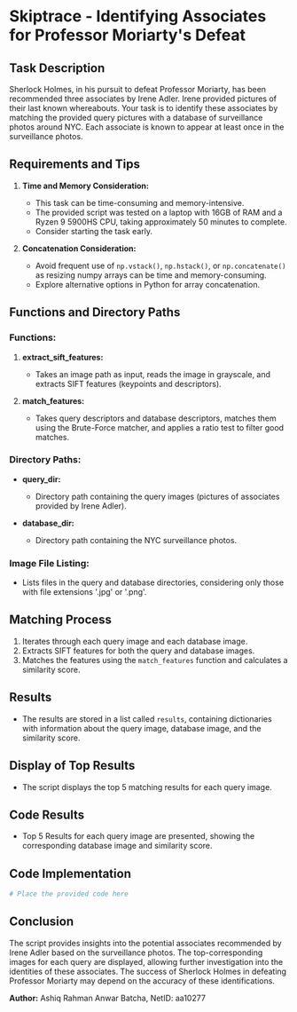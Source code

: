 # Skiptrace - Identifying Associates for Professor Moriarty's Defeat

## Task Description
Sherlock Holmes, in his pursuit to defeat Professor Moriarty, has been recommended three associates by Irene Adler. Irene provided pictures of their last known whereabouts. Your task is to identify these associates by matching the provided query pictures with a database of surveillance photos around NYC. Each associate is known to appear at least once in the surveillance photos.

## Requirements and Tips
1. **Time and Memory Consideration:**
   - This task can be time-consuming and memory-intensive.
   - The provided script was tested on a laptop with 16GB of RAM and a Ryzen 9 5900HS CPU, taking approximately 50 minutes to complete.
   - Consider starting the task early.

2. **Concatenation Consideration:**
   - Avoid frequent use of `np.vstack()`, `np.hstack()`, or `np.concatenate()` as resizing numpy arrays can be time and memory-consuming.
   - Explore alternative options in Python for array concatenation.

## Functions and Directory Paths
### Functions:
1. **extract_sift_features:**
   - Takes an image path as input, reads the image in grayscale, and extracts SIFT features (keypoints and descriptors).
   
2. **match_features:**
   - Takes query descriptors and database descriptors, matches them using the Brute-Force matcher, and applies a ratio test to filter good matches.

### Directory Paths:
- **query_dir:**
   - Directory path containing the query images (pictures of associates provided by Irene Adler).
   
- **database_dir:**
   - Directory path containing the NYC surveillance photos.

### Image File Listing:
- Lists files in the query and database directories, considering only those with file extensions '.jpg' or '.png'.

## Matching Process
1. Iterates through each query image and each database image.
2. Extracts SIFT features for both the query and database images.
3. Matches the features using the `match_features` function and calculates a similarity score.

## Results
- The results are stored in a list called `results`, containing dictionaries with information about the query image, database image, and the similarity score.

## Display of Top Results
- The script displays the top 5 matching results for each query image.

## Code Results
- Top 5 Results for each query image are presented, showing the corresponding database image and similarity score.

## Code Implementation
```python
# Place the provided code here
```

## Conclusion
The script provides insights into the potential associates recommended by Irene Adler based on the surveillance photos. The top-corresponding images for each query are displayed, allowing further investigation into the identities of these associates. The success of Sherlock Holmes in defeating Professor Moriarty may depend on the accuracy of these identifications.

**Author:** Ashiq Rahman Anwar Batcha, NetID: aa10277
